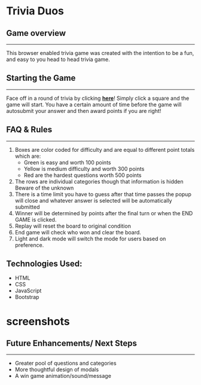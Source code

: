 # Trivia Duos 
## __Game overview__
---
This browser enabled trivia game was created with the intention to be a fun, and easy to you head to head trivia game. 


## __Starting the Game__
---
Face off in a round of trivia by clicking **[here](https://vigorous-khorana-7e3a41.netlify.app)**!
Simply click a square and the game will start. You have a certain amount of time before the game will autosubmit your answer and then award points if you are right!

## FAQ & Rules
--- 
1. Boxes are color coded for difficulty and are equal to different point totals which are: 
   *  Green is easy and worth 100 points
   *  Yellow is medium difficulty and worth 300 points
   *  Red are the hardest questions worth 500 points
2. The rows are individual categories though that information is hidden Beware of the unknown
3. There is a time limit you have to guess after that time passes the popup will close and whatever answer is selected will be automatically submitted
4. Winner will be determined by points after the final turn or when the END GAME is clicked. 
5. Replay will reset the board to original condition 
6. End game will check who won and clear the board.
7. Light and dark mode will switch the mode for users based on preference. 

## Technologies Used:
 * HTML
 * CSS
 * JavaScript
 * Bootstrap


# screenshots



## Future Enhancements/ Next Steps
---
* Greater pool of questions and categories
* More thoughtful design of modals
* A win game animation/sound/message
  